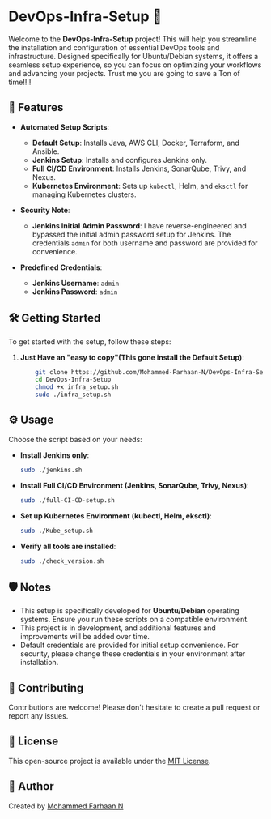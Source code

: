 # DevOps-Infra-Setup 🚀

Welcome to the **DevOps-Infra-Setup** project! This will help you streamline the installation and configuration of essential DevOps tools and infrastructure. Designed specifically for Ubuntu/Debian systems, it offers a seamless setup experience, so you can focus on optimizing your workflows and advancing your projects. Trust me you are going to save a Ton of time!!!! 

## 🎯 Features

- **Automated Setup Scripts**:
  - **Default Setup**: Installs Java, AWS CLI, Docker, Terraform, and Ansible.
  - **Jenkins Setup**: Installs and configures Jenkins only.
  - **Full CI/CD Environment**: Installs Jenkins, SonarQube, Trivy, and Nexus.
  - **Kubernetes Environment**: Sets up `kubectl`, Helm, and `eksctl` for managing Kubernetes clusters.


- **Security Note**:
  - **Jenkins Initial Admin Password**: I have reverse-engineered and bypassed the initial admin password setup for Jenkins. The credentials `admin` for both username and password are provided for convenience.
  
- **Predefined Credentials**:
  - **Jenkins Username**: `admin`
  - **Jenkins Password**: `admin`
 
    
## 🛠 Getting Started

To get started with the setup, follow these steps:
    
 1. **Just Have an "easy to copy"(This gone install the Default Setup)**:
   
    ```bash
        git clone https://github.com/Mohammed-Farhaan-N/DevOps-Infra-Setup.git
        cd DevOps-Infra-Setup
        chmod +x infra_setup.sh
        sudo ./infra_setup.sh
     ```
    

## ⚙️ Usage

Choose the script based on your needs:

- **Install Jenkins only**:
    ```bash
    sudo ./jenkins.sh
    ```

- **Install Full CI/CD Environment (Jenkins, SonarQube, Trivy, Nexus)**:
    ```bash
    sudo ./full-CI-CD-setup.sh
    ```

- **Set up Kubernetes Environment (kubectl, Helm, eksctl)**:
    ```bash
    sudo ./Kube_setup.sh
    ```

- **Verify all tools are installed**:
    ```bash
    sudo ./check_version.sh
    ```

## 🛡 Notes

- This setup is specifically developed for **Ubuntu/Debian** operating systems. Ensure you run these scripts on a compatible environment.
- This project is in development, and additional features and improvements will be added over time.
- Default credentials are provided for initial setup convenience. For security, please change these credentials in your environment after installation.

## 🤝 Contributing

Contributions are welcome! Please don't hesitate to create a pull request or report any issues.

## 📜 License

This open-source project is available under the [MIT License](LICENSE).

## 👤 Author

Created by [Mohammed Farhaan N](https://github.com/Mohammed-Farhaan-N)
